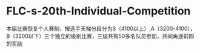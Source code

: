 # FLC-s-20th-Individual-Competition
本届比赛恢复个人赛制，按选手天梯分段分为S（4100以上）,A（3200-4100），B（3200以下）三个独立的级别比赛，三级共有50多名队员参加，共同角逐前四的奖励
